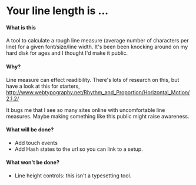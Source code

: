 #  Your line length is ...

#### What is this
A tool to calculate a rough line measure (average number of characters per line) for a given font/size/line width. It's been been knocking around on my hard disk for ages and I thought I'd make it public.

#### Why?
Line measure can effect readibility. There's lots of research on this, but have a look at this for starters,
http://www.webtypography.net/Rhythm_and_Proportion/Horizontal_Motion/2.1.2/

It bugs me that I see so many sites online with uncomfortable line measures. Maybe making something like this public might raise awareness.

#### What will be done?
* Add touch events
* Add Hash states to the url so you can link to a setup.

#### What won't be done?
* Line height controls: this isn't a typesetting tool.

